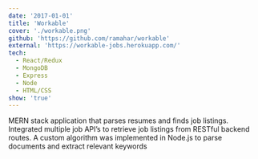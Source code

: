 ```yaml
---
date: '2017-01-01'
title: 'Workable'
cover: './workable.png'
github: 'https://github.com/ramahar/workable'
external: 'https://workable-jobs.herokuapp.com/'
tech:
  - React/Redux
  - MongoDB
  - Express
  - Node
  - HTML/CSS
show: 'true'
---
```


MERN stack application that parses resumes and finds job listings. Integrated multiple job API’s to retrieve job listings from RESTful backend routes. A custom algorithm was implemented in Node.js to parse documents and extract relevant keywords
